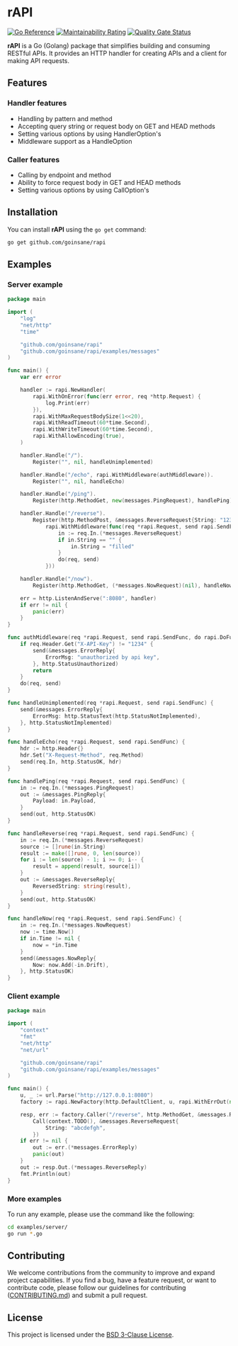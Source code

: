 # rAPI

[![Go Reference](https://pkg.go.dev/badge/github.com/goinsane/rapi.svg)](https://pkg.go.dev/github.com/goinsane/rapi)
[![Maintainability Rating](https://sonarcloud.io/api/project_badges/measure?project=goinsane_rapi&metric=sqale_rating)](https://sonarcloud.io/summary/new_code?id=goinsane_rapi)
[![Quality Gate Status](https://sonarcloud.io/api/project_badges/measure?project=goinsane_rapi&metric=alert_status)](https://sonarcloud.io/summary/new_code?id=goinsane_rapi)

**rAPI** is a Go (Golang) package that simplifies building and consuming RESTful APIs. It provides an HTTP handler for
creating APIs and a client for making API requests.

## Features

### Handler features

- Handling by pattern and method
- Accepting query string or request body on GET and HEAD methods
- Setting various options by using HandlerOption's
- Middleware support as a HandleOption

### Caller features

- Calling by endpoint and method
- Ability to force request body in GET and HEAD methods
- Setting various options by using CallOption's

## Installation

You can install **rAPI** using the `go get` command:

```sh
go get github.com/goinsane/rapi
```

## Examples

### Server example

```go
package main

import (
	"log"
	"net/http"
	"time"

	"github.com/goinsane/rapi"
	"github.com/goinsane/rapi/examples/messages"
)

func main() {
	var err error

	handler := rapi.NewHandler(
		rapi.WithOnError(func(err error, req *http.Request) {
			log.Print(err)
		}),
		rapi.WithMaxRequestBodySize(1<<20),
		rapi.WithReadTimeout(60*time.Second),
		rapi.WithWriteTimeout(60*time.Second),
		rapi.WithAllowEncoding(true),
	)

	handler.Handle("/").
		Register("", nil, handleUnimplemented)

	handler.Handle("/echo", rapi.WithMiddleware(authMiddleware)).
		Register("", nil, handleEcho)

	handler.Handle("/ping").
		Register(http.MethodGet, new(messages.PingRequest), handlePing)

	handler.Handle("/reverse").
		Register(http.MethodPost, &messages.ReverseRequest{String: "123456789"}, handleReverse,
			rapi.WithMiddleware(func(req *rapi.Request, send rapi.SendFunc, do rapi.DoFunc) {
				in := req.In.(*messages.ReverseRequest)
				if in.String == "" {
					in.String = "filled"
				}
				do(req, send)
			}))

	handler.Handle("/now").
		Register(http.MethodGet, (*messages.NowRequest)(nil), handleNow)

	err = http.ListenAndServe(":8080", handler)
	if err != nil {
		panic(err)
	}
}

func authMiddleware(req *rapi.Request, send rapi.SendFunc, do rapi.DoFunc) {
	if req.Header.Get("X-API-Key") != "1234" {
		send(&messages.ErrorReply{
			ErrorMsg: "unauthorized by api key",
		}, http.StatusUnauthorized)
		return
	}
	do(req, send)
}

func handleUnimplemented(req *rapi.Request, send rapi.SendFunc) {
	send(&messages.ErrorReply{
		ErrorMsg: http.StatusText(http.StatusNotImplemented),
	}, http.StatusNotImplemented)
}

func handleEcho(req *rapi.Request, send rapi.SendFunc) {
	hdr := http.Header{}
	hdr.Set("X-Request-Method", req.Method)
	send(req.In, http.StatusOK, hdr)
}

func handlePing(req *rapi.Request, send rapi.SendFunc) {
	in := req.In.(*messages.PingRequest)
	out := &messages.PingReply{
		Payload: in.Payload,
	}
	send(out, http.StatusOK)
}

func handleReverse(req *rapi.Request, send rapi.SendFunc) {
	in := req.In.(*messages.ReverseRequest)
	source := []rune(in.String)
	result := make([]rune, 0, len(source))
	for i := len(source) - 1; i >= 0; i-- {
		result = append(result, source[i])
	}
	out := &messages.ReverseReply{
		ReversedString: string(result),
	}
	send(out, http.StatusOK)
}

func handleNow(req *rapi.Request, send rapi.SendFunc) {
	in := req.In.(*messages.NowRequest)
	now := time.Now()
	if in.Time != nil {
		now = *in.Time
	}
	send(&messages.NowReply{
		Now: now.Add(-in.Drift),
	}, http.StatusOK)
}

```

### Client example

```go
package main

import (
	"context"
	"fmt"
	"net/http"
	"net/url"

	"github.com/goinsane/rapi"
	"github.com/goinsane/rapi/examples/messages"
)

func main() {
	u, _ := url.Parse("http://127.0.0.1:8080")
	factory := rapi.NewFactory(http.DefaultClient, u, rapi.WithErrOut(new(messages.ErrorReply)))

	resp, err := factory.Caller("/reverse", http.MethodGet, &messages.ReverseReply{}).
		Call(context.TODO(), &messages.ReverseRequest{
			String: "abcdefgh",
		})
	if err != nil {
		out := err.(*messages.ErrorReply)
		panic(out)
	}
	out := resp.Out.(*messages.ReverseReply)
	fmt.Println(out)
}

```

### More examples

To run any example, please use the command like the following:

```sh
cd examples/server/
go run *.go
```

## Contributing

We welcome contributions from the community to improve and expand project capabilities. If you find a bug, have a
feature request, or want to contribute code, please follow our guidelines for contributing
([CONTRIBUTING.md](CONTRIBUTING.md)) and submit a pull request.

## License

This project is licensed under the [BSD 3-Clause License](LICENSE).

